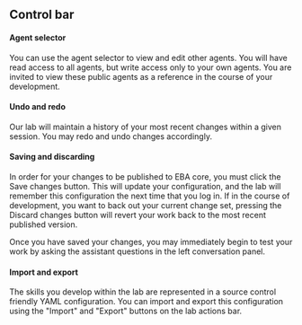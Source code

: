 ## Control bar

#### Agent selector

You can use the agent selector to view and edit other agents. You will have read access to all agents, but write access only to your own agents. You are invited to view these public agents as a reference in the course of your development.

#### Undo and redo

Our lab will maintain a history of your most recent changes within a given session. You may redo and undo changes accordingly.

#### Saving and discarding

In order for your changes to be published to EBA core, you must click the Save changes button. This will update your configuration, and the lab will remember this configuration the next time that you log in. If in the course of development, you want to back out your current change set, pressing the Discard changes button will revert your work back to the most recent published version. 

Once you have saved your changes, you may immediately begin to test your work by asking the assistant questions in the left conversation panel. 

#### Import and export

The skills you develop within the lab are represented in a source control friendly YAML configuration. You can import and export this configuration using the "Import" and "Export" buttons on the lab actions bar.

